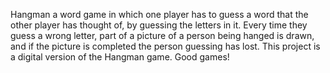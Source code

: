 Hangman a word game in which one player has to guess a word that the other player has thought of, by guessing the
letters in it. Every time they guess a wrong letter, part of a picture of a person being hanged is drawn, and if the
picture is completed the person guessing has lost.
This project is a digital version of the Hangman game. Good games!

